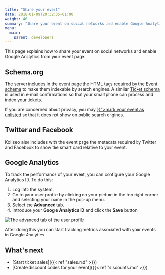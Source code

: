```yaml
---
title: "Share your event"
date: 2018-01-09T20:32:35+01:00
weight: 40
summary: "Share your event on social networks and enable Google Analytics from your event page."
menu:
  main:
    parent: developers
---
```


This page explains how to share your event on social networks and enable Google Analytics from your event page.

## Schema.org

The server includes in the event page the HTML tags required by the [Event schema](http://schema.org/Event) to make them indexable by search engines. A similar [Ticket schema](http://schema.org/Ticket) is used in e-mail confirmations so that your smartphone can process and index your tickets.

<aside class="note">
If you are concerned about privacy, you may <a href="{{<ref "events/create.md">}}">mark your event as unlisted</a> so that it does not show on public search engines. 
</aside>

## Twitter and Facebook

Koliseo also includes with the event page the metadata required by Twitter and Facebook to show the smart card relative to your event. 

## Google Analytics

To track the performance of your event, you can configure your Google Analytics ID. To do this:

1. Log into the system.
2. Go to your user profile by clicking on your picture in the top right corner and selecting your name in the pop-up menu.
3. Select the **Advanced** tab.
4. Introduce your **Google Analytics ID** and click the **Save** button.

![The advanced tab of the user profile](/img/screenshots/developers/analytics-edit.jpg)

After doing this you can start tracking metrics associated with your events in Google Analytics.

## What's next

* [Start ticket sales]({{< ref "sales.md" >}})
* [Create discount codes for your event]({{< ref "discounts.md" >}})
